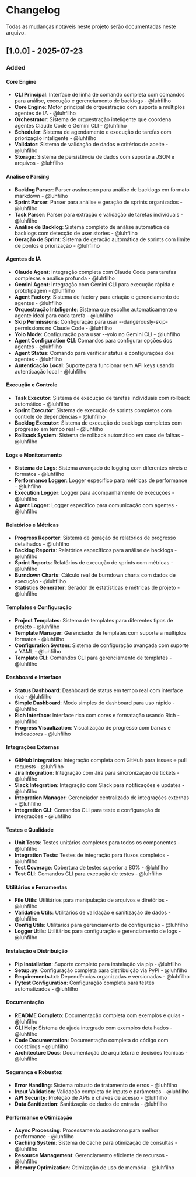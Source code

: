 # Changelog

Todas as mudanças notáveis neste projeto serão documentadas neste arquivo.

## [1.0.0] - 2025-07-23

### Added

#### Core Engine
- **CLI Principal**: Interface de linha de comando completa com comandos para análise, execução e gerenciamento de backlogs - @luhfilho
- **Core Engine**: Motor principal de orquestração com suporte a múltiplos agentes de IA - @luhfilho
- **Orchestrator**: Sistema de orquestração inteligente que coordena agentes Claude Code e Gemini CLI - @luhfilho
- **Scheduler**: Sistema de agendamento e execução de tarefas com priorização inteligente - @luhfilho
- **Validator**: Sistema de validação de dados e critérios de aceite - @luhfilho
- **Storage**: Sistema de persistência de dados com suporte a JSON e arquivos - @luhfilho

#### Análise e Parsing
- **Backlog Parser**: Parser assíncrono para análise de backlogs em formato markdown - @luhfilho
- **Sprint Parser**: Parser para análise e geração de sprints organizados - @luhfilho
- **Task Parser**: Parser para extração e validação de tarefas individuais - @luhfilho
- **Análise de Backlog**: Sistema completo de análise automática de backlogs com detecção de user stories - @luhfilho
- **Geração de Sprint**: Sistema de geração automática de sprints com limite de pontos e priorização - @luhfilho

#### Agentes de IA
- **Claude Agent**: Integração completa com Claude Code para tarefas complexas e análise profunda - @luhfilho
- **Gemini Agent**: Integração com Gemini CLI para execução rápida e prototipagem - @luhfilho
- **Agent Factory**: Sistema de factory para criação e gerenciamento de agentes - @luhfilho
- **Orquestração Inteligente**: Sistema que escolhe automaticamente o agente ideal para cada tarefa - @luhfilho
- **Skip Permissions**: Configuração para usar --dangerously-skip-permissions no Claude Code - @luhfilho
- **Yolo Mode**: Configuração para usar --yolo no Gemini CLI - @luhfilho
- **Agent Configuration CLI**: Comandos para configurar opções dos agentes - @luhfilho
- **Agent Status**: Comando para verificar status e configurações dos agentes - @luhfilho
- **Autenticação Local**: Suporte para funcionar sem API keys usando autenticação local - @luhfilho

#### Execução e Controle
- **Task Executor**: Sistema de execução de tarefas individuais com rollback automático - @luhfilho
- **Sprint Executor**: Sistema de execução de sprints completos com controle de dependências - @luhfilho
- **Backlog Executor**: Sistema de execução de backlogs completos com progresso em tempo real - @luhfilho
- **Rollback System**: Sistema de rollback automático em caso de falhas - @luhfilho

#### Logs e Monitoramento
- **Sistema de Logs**: Sistema avançado de logging com diferentes níveis e formatos - @luhfilho
- **Performance Logger**: Logger específico para métricas de performance - @luhfilho
- **Execution Logger**: Logger para acompanhamento de execuções - @luhfilho
- **Agent Logger**: Logger específico para comunicação com agentes - @luhfilho

#### Relatórios e Métricas
- **Progress Reporter**: Sistema de geração de relatórios de progresso detalhados - @luhfilho
- **Backlog Reports**: Relatórios específicos para análise de backlogs - @luhfilho
- **Sprint Reports**: Relatórios de execução de sprints com métricas - @luhfilho
- **Burndown Charts**: Cálculo real de burndown charts com dados de execução - @luhfilho
- **Statistics Generator**: Gerador de estatísticas e métricas de projeto - @luhfilho

#### Templates e Configuração
- **Project Templates**: Sistema de templates para diferentes tipos de projeto - @luhfilho
- **Template Manager**: Gerenciador de templates com suporte a múltiplos formatos - @luhfilho
- **Configuration System**: Sistema de configuração avançada com suporte a YAML - @luhfilho
- **Template CLI**: Comandos CLI para gerenciamento de templates - @luhfilho

#### Dashboard e Interface
- **Status Dashboard**: Dashboard de status em tempo real com interface rica - @luhfilho
- **Simple Dashboard**: Modo simples do dashboard para uso rápido - @luhfilho
- **Rich Interface**: Interface rica com cores e formatação usando Rich - @luhfilho
- **Progress Visualization**: Visualização de progresso com barras e indicadores - @luhfilho

#### Integrações Externas
- **GitHub Integration**: Integração completa com GitHub para issues e pull requests - @luhfilho
- **Jira Integration**: Integração com Jira para sincronização de tickets - @luhfilho
- **Slack Integration**: Integração com Slack para notificações e updates - @luhfilho
- **Integration Manager**: Gerenciador centralizado de integrações externas - @luhfilho
- **Integration CLI**: Comandos CLI para teste e configuração de integrações - @luhfilho

#### Testes e Qualidade
- **Unit Tests**: Testes unitários completos para todos os componentes - @luhfilho
- **Integration Tests**: Testes de integração para fluxos completos - @luhfilho
- **Test Coverage**: Cobertura de testes superior a 80% - @luhfilho
- **Test CLI**: Comandos CLI para execução de testes - @luhfilho

#### Utilitários e Ferramentas
- **File Utils**: Utilitários para manipulação de arquivos e diretórios - @luhfilho
- **Validation Utils**: Utilitários de validação e sanitização de dados - @luhfilho
- **Config Utils**: Utilitários para gerenciamento de configuração - @luhfilho
- **Logger Utils**: Utilitários para configuração e gerenciamento de logs - @luhfilho

#### Instalação e Distribuição
- **Pip Installation**: Suporte completo para instalação via pip - @luhfilho
- **Setup.py**: Configuração completa para distribuição via PyPI - @luhfilho
- **Requirements.txt**: Dependências organizadas e versionadas - @luhfilho
- **Pytest Configuration**: Configuração completa para testes automatizados - @luhfilho

#### Documentação
- **README Completo**: Documentação completa com exemplos e guias - @luhfilho
- **CLI Help**: Sistema de ajuda integrado com exemplos detalhados - @luhfilho
- **Code Documentation**: Documentação completa do código com docstrings - @luhfilho
- **Architecture Docs**: Documentação de arquitetura e decisões técnicas - @luhfilho

#### Segurança e Robustez
- **Error Handling**: Sistema robusto de tratamento de erros - @luhfilho
- **Input Validation**: Validação completa de inputs e parâmetros - @luhfilho
- **API Security**: Proteção de APIs e chaves de acesso - @luhfilho
- **Data Sanitization**: Sanitização de dados de entrada - @luhfilho

#### Performance e Otimização
- **Async Processing**: Processamento assíncrono para melhor performance - @luhfilho
- **Caching System**: Sistema de cache para otimização de consultas - @luhfilho
- **Resource Management**: Gerenciamento eficiente de recursos - @luhfilho
- **Memory Optimization**: Otimização de uso de memória - @luhfilho